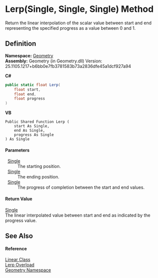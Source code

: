 # Lerp(Single, Single, Single) Method


Return the linear interpolation of the scalar value between start and end representing the specified progress as a value between 0 and 1.



## Definition
**Namespace:** <a href="eb409b48-e279-bdb4-daf3-3196b72d55a2.md">Geometry</a>  
**Assembly:** Geometry (in Geometry.dll) Version: 25.1105.1217+b6bb0e7fb3781583b73a2836dfe45a1dcf927a94

**C#**
``` C#
public static float Lerp(
	float start,
	float end,
	float progress
)
```
**VB**
``` VB
Public Shared Function Lerp ( 
	start As Single,
	end As Single,
	progress As Single
) As Single
```



#### Parameters
<dl><dt>  <a href="https://learn.microsoft.com/dotnet/api/system.single" target="_blank" rel="noopener noreferrer">Single</a></dt><dd>The starting position.</dd><dt>  <a href="https://learn.microsoft.com/dotnet/api/system.single" target="_blank" rel="noopener noreferrer">Single</a></dt><dd>The ending position.</dd><dt>  <a href="https://learn.microsoft.com/dotnet/api/system.single" target="_blank" rel="noopener noreferrer">Single</a></dt><dd>The progress of completion between the start and end values.</dd></dl>

#### Return Value
<a href="https://learn.microsoft.com/dotnet/api/system.single" target="_blank" rel="noopener noreferrer">Single</a>  
The linear interpolated value between start and end as indicated by the progress value.

## See Also


#### Reference
<a href="43907912-d921-fab5-8c69-8faacd7eae48.md">Linear Class</a>  
<a href="8b81b0b4-2a21-049c-f4d4-e29497d93340.md">Lerp Overload</a>  
<a href="eb409b48-e279-bdb4-daf3-3196b72d55a2.md">Geometry Namespace</a>  
